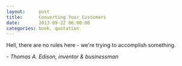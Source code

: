 ```yaml
---
layout:     post
title:      Converting Your Customers
date:       2013-09-22 06:00:00
categories: book, quotation
---
```


Hell, there are no rules here - we're trying to accomplish something.

*- Thomas A. Edison, inventor & businessman*